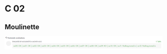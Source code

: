 # C 02

## Moulinette
![moulinette_c02](https://raw.githubusercontent.com/diserran/Piscina-42/master/c02_v3/moulinette_c02.png)
